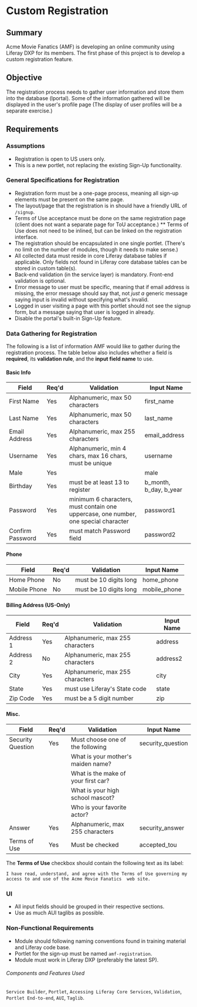Custom Registration
===================

Summary
-------
Acme Movie Fanatics (AMF) is developing an online community using Liferay DXP for its members.  The first phase of this project is to develop a custom registration feature.

Objective
---------
The registration process needs to gather user information and store them into the database (lportal).  Some of the information gathered will be displayed in the user's profile page (The display of user profiles will be a separate exercise.)

Requirements
------------
### Assumptions
* Registration is open to US users only.
* This is a new portlet, not replacing the existing Sign-Up functionality.

### General Specifications for Registration
* Registration form must be a one-page process, meaning all sign-up elements must be present on the same page.
* The layout/page that the registration is in should have a friendly URL of `/signup`.
* Terms of Use acceptance must be done on the same registration page (client does not want a separate page for ToU acceptance.)
** Terms of Use does not need to be inlined, but can be linked on the registration interface.
* The registration should be encapsulated in one single portlet.  (There's no limit on the number of modules, though it needs to make sense.)
* All collected data must reside in core Liferay database tables if applicable.  Only fields not found in Liferay core database tables can be stored in custom table(s).
* Back-end validation (in the service layer) is mandatory.  Front-end validation is optional.
* Error message to user must be specific, meaning that if email address is missing, the error message should say that, not *just a* generic message saying input is invalid without specifying what's invalid.
* Logged in user visiting a page with this portlet should not see the signup form, but a message saying that user is logged in already.
* Disable the portal's built-in Sign-Up feature.

### Data Gathering for Registration
The following is a list of information AMF would like to gather during the registration process.  The table below also includes whether a field is **required**, its **validation rule**, and the **input field name** to use.

#### Basic Info
| Field            | Req'd |     Validation                      | Input Name    |
| ---------------- | ----- | ----------------------------------- | ------------- |
| First Name       | Yes   | Alphanumeric, max 50 characters     | first_name    |
| Last Name        | Yes   | Alphanumeric, max 50 characters     | last_name     |
| Email Address    | Yes   | Alphanumeric, max 255 characters    | email_address |
| Username         | Yes   | Alphanumeric, min 4 chars, max 16 chars,  must be unique | username |
| Male             | Yes   |                                     | male          |
| Birthday         | Yes   | must be at least 13 to register     | b\_month, b\_day, b\_year |
| Password         | Yes   | minimum 6 characters, must contain one uppercase, one number, one special character | password1 |
| Confirm Password | Yes   | must match Password field           | password2     |

#### Phone
| Field        | Req'd |     Validation         | Input Name   |
| ------------ | ----- | ---------------------- | -------------|
| Home Phone   | No    | must be 10 digits long | home_phone   |
| Mobile Phone | No    | must be 10 digits long | mobile_phone |

#### Billing Address (US-Only)
| Field        | Req'd |     Validation                   | Input Name |
| ------------ | ----- | -------------------------------- | ---------- |
| Address 1    | Yes   | Alphanumeric, max 255 characters | address    |
| Address 2    | No    | Alphanumeric, max 255 characters | address2   |
| City         | Yes   | Alphanumeric, max 255 characters | city       |
| State        | Yes   | must use Liferay's State code    | state      |
| Zip Code     | Yes   | must be a 5 digit number         | zip        |

#### Misc.
| Field             | Req'd |     Validation                      | Input Name        |
| ----------------- | ----- | ----------------------------------- | ----------------- |
| Security Question | Yes   | Must choose one of the following    | security_question |
|                   |       | What is your mother's maiden name?  |                   |
|                   |       | What is the make of your first car? |                   |
|                   |       | What is your high school mascot?    |                   |
|                   |       | Who is your favorite actor?         |                   |
| Answer            | Yes   | Alphanumeric, max 255 characters    | security_answer   |
| Terms of Use      | Yes   | Must be checked                     | accepted_tou      |

The **Terms of Use** checkbox should contain the following text as its label:

	I have read, understand, and agree with the Terms of Use governing my access to and use of the Acme Movie Fanatics 	web site.

### UI
* All input fields should be grouped in their respective sections.
* Use as much AUI taglibs as possible.

### Non-Functional Requirements
* Module should following naming conventions found in training material and Liferay code base.
* Portlet for the sign-up must be named ```amf-registration```.
* Module must work in Liferay DXP (preferably the latest SP).

###### Components and Features Used
`Service Builder`, `Portlet`, `Accessing Liferay Core Services`, `Validation`, `Portlet End-to-end`, `AUI`, `Taglib`.
